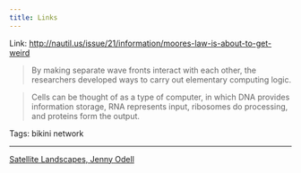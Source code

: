 ```yaml
---
title: Links
---
```


Link: http://nautil.us/issue/21/information/moores-law-is-about-to-get-weird

> By making separate wave fronts interact with each other, the researchers developed ways to carry out elementary computing logic.


> Cells can be thought of as a type of computer, in which DNA provides information storage, RNA represents input, ribosomes do processing, and proteins form the output.

Tags: bikini network

___

[Satellite Landscapes, Jenny Odell](http://www.jennyodell.com/satellite-landscapes.html)